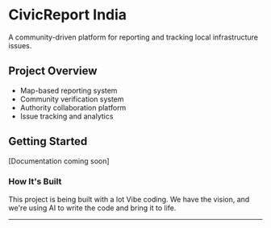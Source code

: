 # CivicReport India

A community-driven platform for reporting and tracking local infrastructure issues.

## Project Overview
- Map-based reporting system
- Community verification system
- Authority collaboration platform
- Issue tracking and analytics

## Getting Started
[Documentation coming soon]

### How It's Built

This project is being built with a lot Vibe coding. We have the vision, and we're using AI to write the code and bring it to life.

---
